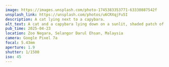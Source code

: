 ```yaml
---
image: https://images.unsplash.com/photo-1745383353771-63330887542f
unsplash_link: https://unsplash.com/photos/u6CRXqjFu5I
description: A cat lying next to a capybara.
alt_text: A cat and a capybara lying down on a sunlit, shaded patch of concrete. The cat is stretched out in the foreground, while the capybara is resting near a stone wall in the background. Both animals appear relaxed and undisturbed by each other.
pub_time: 2025-04-23
location: Zoo Negara, Selangor Darul Ehsan, Malaysia
camera: Google Pixel 7a
focal: 5.43mm
aperture: 1.9
shutter: 1/1500
iso: 45
---
```

